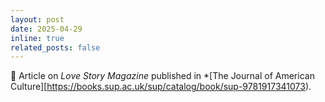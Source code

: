 ```yaml
---
layout: post
date: 2025-04-29
inline: true
related_posts: false
---
```


:closed_book: Article on *Love Story Magazine* published in *[The Journal of American Culture][https://books.sup.ac.uk/sup/catalog/book/sup-9781917341073).
